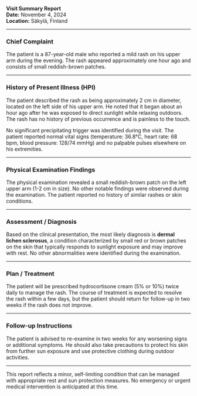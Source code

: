 

**Visit Summary Report**  
**Date:** November 4, 2024  
**Location:** Säkylä, Finland  

---

### **Chief Complaint**  
The patient is a 87-year-old male who reported a mild rash on his upper arm during the evening. The rash appeared approximately one hour ago and consists of small reddish-brown patches.

---

### **History of Present Illness (HPI)**  
The patient described the rash as being approximately 2 cm in diameter, located on the left side of his upper arm. He noted that it began about an hour ago after he was exposed to direct sunlight while relaxing outdoors. The rash has no history of previous occurrence and is painless to the touch.

No significant precipitating trigger was identified during the visit. The patient reported normal vital signs (temperature: 36.8°C, heart rate: 68 bpm, blood pressure: 128/74 mmHg) and no palpable pulses elsewhere on his extremities.

---

### **Physical Examination Findings**  
The physical examination revealed a small reddish-brown patch on the left upper arm (1-2 cm in size). No other notable findings were observed during the examination. The patient reported no history of similar rashes or skin conditions.

---

### **Assessment / Diagnosis**  
Based on the clinical presentation, the most likely diagnosis is **dermal lichen sclerosus**, a condition characterized by small red or brown patches on the skin that typically responds to sunlight exposure and may improve with rest. No other abnormalities were identified during the examination.

---

### **Plan / Treatment**  
The patient will be prescribed hydrocortisone cream (5% or 10%) twice daily to manage the rash. The course of treatment is expected to resolve the rash within a few days, but the patient should return for follow-up in two weeks if the rash does not improve.

---

### **Follow-up Instructions**  
The patient is advised to re-examine in two weeks for any worsening signs or additional symptoms. He should also take precautions to protect his skin from further sun exposure and use protective clothing during outdoor activities.

---

This report reflects a minor, self-limiting condition that can be managed with appropriate rest and sun protection measures. No emergency or urgent medical intervention is anticipated at this time.